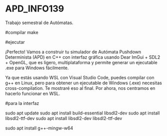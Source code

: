 # APD_INFO139
Trabajo semestral de Autómatas.

#compilar
make

#ejecutar

¡Perfecto! Vamos a construir tu simulador de Autómata Pushdown Determinista (APD) en C++ con interfaz gráfica usando Dear ImGui + SDL2 + OpenGL, que es ligero, multiplataforma y permite generar un ejecutable .exe para Windows fácilmente.

Ya que estás usando WSL con Visual Studio Code, puedes compilar con g++ en Linux, pero para obtener un ejecutable de Windows (.exe) necesitas cross-compilation. Te mostraré eso al final. Por ahora, nos centramos en hacerlo funcionar en WSL.

#para la interfaz

sudo apt update
sudo apt install build-essential libsdl2-dev 
sudo apt install libsdl2-ttf-dev
sudo apt install libsdl2-dev libsdl2-ttf-dev


sudo apt install g++-mingw-w64

